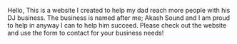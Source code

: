 Hello, This is a website I created to help my dad reach more people with his DJ business. The business is named after me; Akash Sound and I am proud to help in anyway I can to help him succeed. Please check out the website and use the form to contact for your business needs!
